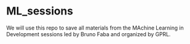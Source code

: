 # ML_sessions

We will use this repo to save all materials from the MAchine Learning in Development sessions led by Bruno Faba and organized by GPRL.

